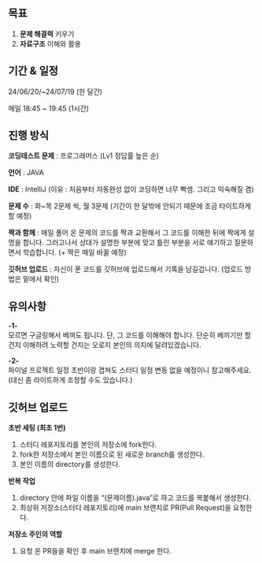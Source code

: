 ## 목표

1. **문제 해결력** 키우기
2. **자료구조** 이해와 활용

## 기간 & 일정

24/06/20/~24/07/19 (한 달간)

매일 18:45 ~ 19:45 (1시간)

## 진행 방식

**코딩테스트 문제** 
: 프로그래머스 (Lv1 정답률 높은 순)

**언어** 
: JAVA

**IDE** 
: IntelliJ (이유 : 처음부터 자동완성 없이 코딩하면 너무 빡셈. 그리고 익숙해질 겸)

**문제 수**
: 화~목 2문제 씩, 월 3문제 (기간이 한 달밖에 안되기 때문에 조금 타이트하게 할 예정)

**짝과 함께**
: 매일 풀어 온 문제의 코드를 짝과 교환해서 그 코드를 이해한 뒤에 짝에게 설명을 합니다. 그러고나서 상대가 설명한 부분에 맞고 틀린 부분을 서로 얘기하고 질문하면서 학습합니다. (+ 짝은 매일 바꿀 예정)

**깃허브 업로드**
: 자신이 푼 코드를 깃허브에 업로드해서 기록을 남길겁니다. (업로드 방법은 밑에서 확인)

## 유의사항

**-1-**<br>
모르면 구글링해서 베껴도 됩니다. 단, 그 코드를 이해해야 합니다. 단순히 베끼기만 할건지 이해하려 노력할 건지는 오로지 본인의 의지에 달려있겠습니다.

**-2-**<br>
파이널 프로젝트 일정 초반이랑 겹쳐도 스터디 일정 변동 없을 예정이니 참고해주세요. (대신 좀 라이트하게 조정할 수도 있습니다.)

## 깃허브 업로드

**초반 세팅 (최초 1번)**

1. 스터디 레포지토리를 본인의 저장소에 fork한다.
2. fork한 저장소에서 본인 이름으로 된 새로운 branch를 생성한다.
3. 본인 이름의 directory를 생성한다.

**반복 작업**

1. directory 안에 파일 이름을 “(문제이름).java”로 하고 코드를 복붙해서 생성한다.
2. 최상위 저장소(스터디 레포지토리)에 main 브랜치로 PR(Pull Request)을 요청한다.

**저장소 주인의 역할**

1. 요청 온 PR들을 확인 후 main 브랜치에 merge 한다.
